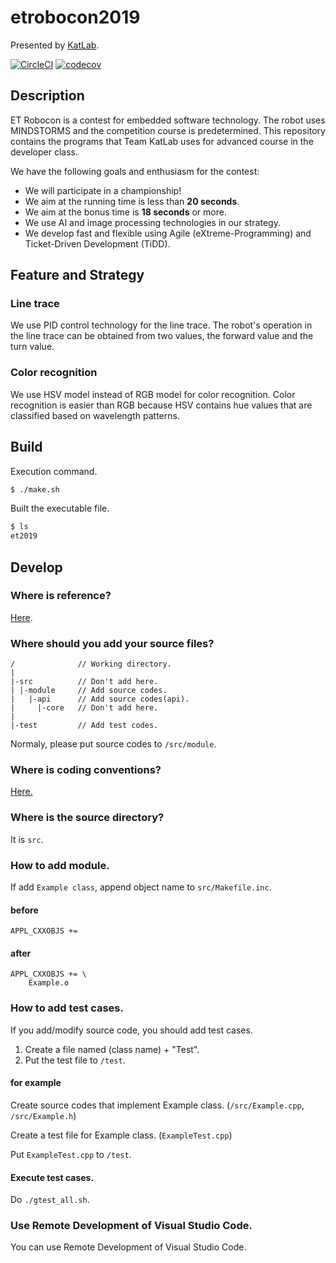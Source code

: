 # etrobocon2019
Presented by [KatLab](http://earth.cs.miyazaki-u.ac.jp).


[![CircleCI](https://circleci.com/gh/KatLab-MiyazakiUniv/etrobocon2019/tree/master.svg?style=svg)](https://circleci.com/gh/KatLab-MiyazakiUniv/etrobocon2019/tree/master) [![codecov](https://codecov.io/gh/KatLab-MiyazakiUniv/etrobocon2019/branch/master/graph/badge.svg)](https://codecov.io/gh/KatLab-MiyazakiUniv/etrobocon2019) 

## Description
ET Robocon is a contest for embedded software technology. The robot uses MINDSTORMS and the competition course is predetermined. 
This repository contains the programs that Team KatLab uses for advanced course in the developer class.

We have the following goals and enthusiasm for the contest:
 - We will participate in a championship!
 - We aim at the running time is less than **20 seconds**.
 - We aim at the bonus time is **18 seconds** or more.
 - We use AI and image processing technologies in our strategy.
 - We develop fast and flexible using Agile (eXtreme-Programming) and Ticket-Driven Development (TiDD).

## Feature and Strategy
### Line trace
We use PID control technology for the line trace. The robot's operation in the line trace can be obtained from two values, the forward value and the turn value.

### Color recognition
We use HSV model instead of RGB model for color recognition. Color recognition is easier than RGB because HSV contains hue values that are classified based on wavelength patterns.

## Build

Execution command.
```bash
$ ./make.sh
```

Built the executable file.
```bash
$ ls
et2019
```

## Develop
### Where is reference?

[Here](https://katlab-miyazakiuniv.github.io/etrobocon2019/annotated.html).


### Where should you add your source files?

```
/              // Working directory.
|
|-src          // Don't add here.
| |-module     // Add source codes.
|   |-api      // Add source codes(api).
|     |-core   // Don't add here.
|
|-test         // Add test codes.
```

Normaly, please put source codes to `/src/module`.


### Where is coding conventions?
[Here.](
https://www.dropbox.com/sh/6u2tp0cw92aotq6/AADatBCUPQ87mDIAYwCnJrZKa/%E3%82%B3%E3%83%BC%E3%83%87%E3%82%A3%E3%83%B3%E3%82%B0%E3%82%B9%E3%82%BF%E3%82%A4%E3%83%AB?dl=0&preview=%E3%83%81%E3%82%A7%E3%83%83%E3%82%AF%E3%83%AA%E3%82%B9%E3%83%88.pdf&subfolder_nav_tracking=1)

### Where is the source directory?

It is `src`.

### How to add module.

If add `Example class`, append object name to `src/Makefile.inc`.

#### before

```
APPL_CXXOBJS += 
```

#### after
```
APPL_CXXOBJS += \
    Example.o
```

### How to add test cases.
If you add/modify source code, you should add test cases.

1. Create a file named (class name) + "Test".
2. Put the test file to `/test`.

#### for example
Create source codes that implement Example class.
(`/src/Example.cpp`, `/src/Example.h`)

Create a test file for Example class.
(`ExampleTest.cpp`)

Put `ExampleTest.cpp` to `/test`.

#### Execute test cases.
Do `./gtest_all.sh`.

### Use Remote Development of Visual Studio Code.

You can use Remote Development of Visual Studio Code.
